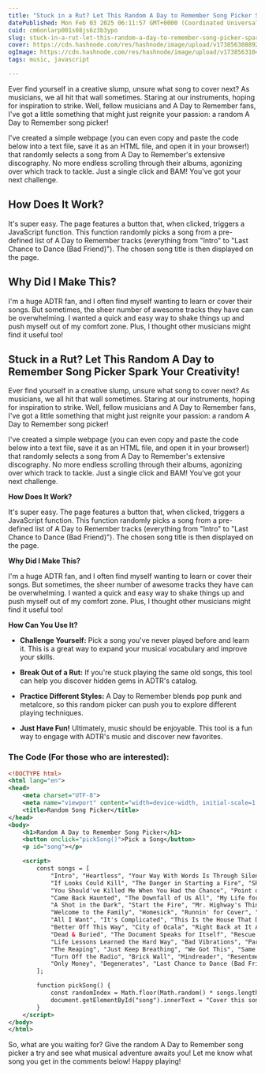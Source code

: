```yaml
---
title: "Stuck in a Rut? Let This Random A Day to Remember Song Picker Spark Your Creativity!"
datePublished: Mon Feb 03 2025 06:11:57 GMT+0000 (Coordinated Universal Time)
cuid: cm6onlarp001s08js6z3b3ypo
slug: stuck-in-a-rut-let-this-random-a-day-to-remember-song-picker-spark-your-creativity
cover: https://cdn.hashnode.com/res/hashnode/image/upload/v1738563088925/ecf4b33f-5db3-4f9f-bc18-26dbd6e04b79.webp
ogImage: https://cdn.hashnode.com/res/hashnode/image/upload/v1738563104661/ba701746-fc12-4324-893d-23a8de8e89b3.webp
tags: music, javascript

---
```


Ever find yourself in a creative slump, unsure what song to cover next? As musicians, we all hit that wall sometimes. Staring at our instruments, hoping for inspiration to strike. Well, fellow musicians and A Day to Remember fans, I've got a little something that might just reignite your passion: a random A Day to Remember song picker!

I've created a simple webpage (you can even copy and paste the code below into a text file, save it as an HTML file, and open it in your browser!) that randomly selects a song from A Day to Remember's extensive discography. No more endless scrolling through their albums, agonizing over which track to tackle. Just a single click and BAM! You've got your next challenge.

## How Does It Work?

It's super easy. The page features a button that, when clicked, triggers a JavaScript function. This function randomly picks a song from a pre-defined list of A Day to Remember tracks (everything from "Intro" to "Last Chance to Dance (Bad Friend)"). The chosen song title is then displayed on the page.

## Why Did I Make This?

I'm a huge ADTR fan, and I often find myself wanting to learn or cover their songs. But sometimes, the sheer number of awesome tracks they have can be overwhelming. I wanted a quick and easy way to shake things up and push myself out of my comfort zone. Plus, I thought other musicians might find it useful too!

## Stuck in a Rut? Let This Random A Day to Remember Song Picker Spark Your Creativity!

Ever find yourself in a creative slump, unsure what song to cover next? As musicians, we all hit that wall sometimes. Staring at our instruments, hoping for inspiration to strike. Well, fellow musicians and A Day to Remember fans, I've got a little something that might just reignite your passion: a random A Day to Remember song picker!

I've created a simple webpage (you can even copy and paste the code below into a text file, save it as an HTML file, and open it in your browser!) that randomly selects a song from A Day to Remember's extensive discography. No more endless scrolling through their albums, agonizing over which track to tackle. Just a single click and BAM! You've got your next challenge.

**How Does It Work?**

It's super easy. The page features a button that, when clicked, triggers a JavaScript function. This function randomly picks a song from a pre-defined list of A Day to Remember tracks (everything from "Intro" to "Last Chance to Dance (Bad Friend)"). The chosen song title is then displayed on the page.

**Why Did I Make This?**

I'm a huge ADTR fan, and I often find myself wanting to learn or cover their songs. But sometimes, the sheer number of awesome tracks they have can be overwhelming. I wanted a quick and easy way to shake things up and push myself out of my comfort zone. Plus, I thought other musicians might find it useful too!

**How Can You Use It?**

* **Challenge Yourself:** Pick a song you've never played before and learn it. This is a great way to expand your musical vocabulary and improve your skills.
    
* **Break Out of a Rut:** If you're stuck playing the same old songs, this tool can help you discover hidden gems in ADTR's catalog.
    
* **Practice Different Styles:** A Day to Remember blends pop punk and metalcore, so this random picker can push you to explore different playing techniques.
    
* **Just Have Fun!** Ultimately, music should be enjoyable. This tool is a fun way to engage with ADTR's music and discover new favorites.
    

### The Code (For those who are interested):

```xml
<!DOCTYPE html>
<html lang="en">
<head>
    <meta charset="UTF-8">
    <meta name="viewport" content="width=device-width, initial-scale=1.0">
    <title>Random Song Picker</title>
</head>
<body>
    <h1>Random A Day to Remember Song Picker</h1>
    <button onclick="pickSong()">Pick a Song</button>
    <p id="song"></p>

    <script>
        const songs = [
            "Intro", "Heartless", "Your Way With Words Is Through Silence", "A Second Glance",
            "If Looks Could Kill", "The Danger in Starting a Fire", "Show 'Em the Ropes",
            "You Should've Killed Me When You Had the Chance", "Point of No Return", "Somewhere in Neverland",
            "Came Back Haunted", "The Downfall of Us All", "My Life for Hire", "The Danger in Starting a Fire",
            "A Shot in the Dark", "Start the Fire", "Mr. Highway's Thinking About the End", "Have Faith in Me",
            "Welcome to the Family", "Homesick", "Runnin' for Cover", "The Last Song", "Sticks & Bricks",
            "All I Want", "It's Complicated", "This Is the House That Doubt Built", "2nd Sucks",
            "Better Off This Way", "City of Ocala", "Right Back at It Again", "Sometimes You're the Hammer, Sometimes You're the Nail",
            "Dead & Buried", "The Document Speaks for Itself", "Rescue Me", "I Remember", "Violence (Enough Is Enough)",
            "Life Lessons Learned the Hard Way", "Bad Vibrations", "Paranoia", "Naivety", "Bullfight",
            "The Reaping", "Just Keep Breathing", "We Got This", "Same Book but Never the Same Page",
            "Turn Off the Radio", "Brick Wall", "Mindreader", "Resentment", "Bloodsucker",
            "Only Money", "Degenerates", "Last Chance to Dance (Bad Friend)"
        ];

        function pickSong() {
            const randomIndex = Math.floor(Math.random() * songs.length);
            document.getElementById("song").innerText = "Cover this song: " + songs[randomIndex];
        }
    </script>
</body>
</html>
```

So, what are you waiting for? Give the random A Day to Remember song picker a try and see what musical adventure awaits you! Let me know what song you get in the comments below! Happy playing!